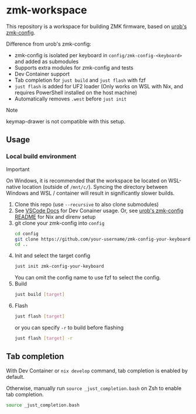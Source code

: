 # zmk-workspace

This repository is a workspace for building ZMK firmware, based on [urob's zmk-config](https://github.com/urob/zmk-config).

Difference from urob's zmk-config:
- zmk-config is isolated per keyboard in `config/zmk-config-<keyboard>` and added as submodules
- Supports extra modules for zmk-config and tests
- Dev Container support
- Tab completion for `just build` and `just flash` with fzf
- `just flash` is added for UF2 loader (Only works on WSL with Nix, and requires PowerShell installed on the host machine)
- Automatically removes `.west` before `just init`

> [!note]
> keymap-drawer is not compatible with this setup.

## Usage

### Local build environment

> [!important]
> On Windows, it is recommended that the workspace be located on WSL-native location (outside of `/mnt/c/`). Syncing the directory between Windows and WSL / container will result in significantly slower builds.

1. Clone this repo (use `--recursive` to also clone submodules)
1. See [VSCode Docs](https://code.visualstudio.com/docs/devcontainers/containers) for Dev Conainer usage. Or, see [urob's zmk-config README](https://github.com/urob/zmk-config#local-build-environment) for Nix and direnv setup
2. git clone your zmk-config into `config`
   ```sh
   cd config
   git clone https://github.com/your-username/zmk-config-your-keyboard
   cd ..
   ```
4. Init and select the target config
   ```sh
   just init zmk-config-your-keyboard
   ```
   You can omit the config name to use fzf to select the config.
5. Build
   ```sh
   just build [target]
   ```
6. Flash
   ```sh
   just flash [target]
   ```
   or you can specify `-r` to build before flashing
   ```sh
   just flash [target] -r
   ```

## Tab completion

With Dev Container or `nix develop` command, tab completion is enabled by default.

Otherwise, manually run `source _just_completion.bash` on Zsh to enable tab completion.
```sh
source _just_completion.bash
```
